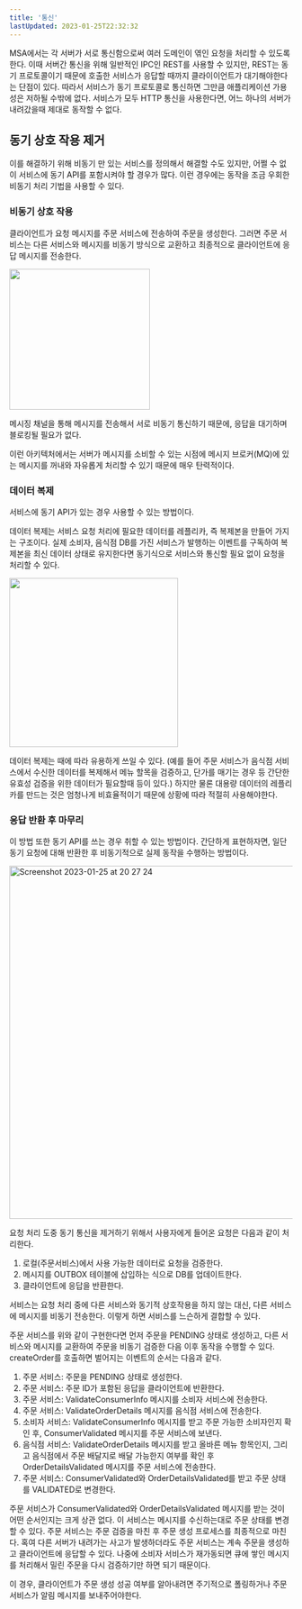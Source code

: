 ```yaml
---
title: '통신'
lastUpdated: 2023-01-25T22:32:32
---
```


MSA에서는 각 서버가 서로 통신함으로써 여러 도메인이 엮인 요청을 처리할 수 있도록 한다. 이때 서버간 통신을 위해 일반적인 IPC인 REST를 사용할 수 있지만, REST는 동기 프로토콜이기 때문에 호출한 서비스가 응답할 때까지 클라이이언트가 대기해야한다는 단점이 있다. 따라서 서비스가 동기 프로토콜로 통신하면 그만큼 애플리케이션 가용성은 저하될 수밖에 없다. 서비스가 모두 HTTP 통신을 사용한다면, 어느 하나의 서버가 내려갔을때 제대로 동작할 수 없다.

## 동기 상호 작용 제거

이를 해결하기 위해 비동기 만 있는 서비스를 정의해서 해결할 수도 있지만, 어쩔 수 없이 서비스에 동기 API를 포함시켜야 할 경우가 많다. 이런 경우에는 동작을 조금 우회한 비동기 처리 기법을 사용할 수 있다.

### 비동기 상호 작용

클라이언트가 요청 메시지를 주문 서비스에 전송하여 주문을 생성한다. 그러면 주문 서비스는 다른 서비스와 메시지를 비동기 방식으로 교환하고 최종적으로 클라이언트에 응답 메시지를 전송한다.

<img height=250px src="https://user-images.githubusercontent.com/81006587/214548599-598e2e76-11ab-4341-bc44-80d7dfdd7f17.png"/>

메시징 채널을 통해 메시지를 전송해서 서로 비동기 통신하기 때문에, 응답을 대기하며 블로킹될 필요가 없다.

이런 아키텍처에서는 서버가 메시지를 소비할 수 있는 시점에 메시지 브로커(MQ)에 있는 메시지를 꺼내와 자유롭게 처리할 수 있기 때문에 매우 탄력적이다. 

### 데이터 복제

서비스에 동기 API가 있는 경우 사용할 수 있는 방법이다.

데이터 복제는 서비스 요청 처리에 필요한 데이터를 레플리카, 즉 복제본을 만들어 가지는 구조이다. 실제 소비자, 음식점 DB를 가진 서비스가 발행하는 이벤트를 구독하여 복제본을 최신 데이터 상태로 유지한다면 동기식으로 서비스와 통신할 필요 없이 요청을 처리할 수 있다.

<img height=300px src="https://user-images.githubusercontent.com/81006587/214551134-ae9debea-2531-43ad-9731-62713afc252d.png"/>

데이터 복제는 때에 따라 유용하게 쓰일 수 있다. (예를 들어 주문 서비스가 음식점 서비스에서 수신한 데이터를 복제해서 메뉴 할목을 검증하고, 단가를 매기는 경우 등 간단한 유효성 검증을 위한 데이터가 필요할때 등이 있다.) 하지만 물론 대용량 데이터의 레플리카를 만드는 것은 엄청나게 비효율적이기 때문에 상황에 따라 적절히 사용해야한다.

### 응답 반환 후 마무리

이 방법 또한 동기 API를 쓰는 경우 취할 수 있는 방법이다. 간단하게 표현하자면, 일단 동기 요청에 대해 반환한 후 비동기적으로 실제 동작을 수행하는 방법이다.

<img width="627" alt="Screenshot 2023-01-25 at 20 27 24" src="https://user-images.githubusercontent.com/81006587/214551898-8b3b4136-0231-4ef7-81a3-4b564bb84714.png">

요청 처리 도중 동기 통신을 제거하기 위해서 사용자에게 들어온 요청은 다음과 같이 처리한다.

1. 로컬(주문서비스)에서 사용 가능한 데이터로 요청을 검증한다.
2. 메시지를 OUTBOX 테이블에 삽입하는 식으로 DB를 업데이트한다.
3. 클라이언트에 응답을 반환한다.

서비스는 요청 처리 중에 다른 서비스와 동기적 상호작용을 하지 않는 대신, 다른 서비스에 메시지를 비동기 전송한다. 이렇게 하면 서비스를 느슨하게 결합할 수 있다.

주문 서비스를 위와 같이 구현한다면 먼저 주문을 PENDING 상태로 생성하고, 다른 서비스와 메시지를 교환하여 주문을 비동기 검증한 다음 이후 동작을 수행할 수 있다. createOrder를 호출하면 벌어지는 이벤트의 순서는 다음과 같다.

1. 주문 서비스: 주문을 PENDING 상태로 생성한다.
2. 주문 서비스: 주문 ID가 포함된 응답을 클라이언트에 반환한다.
3. 주문 서비스: ValidateConsumerInfo 메시지를 소비자 서비스에 전송한다.
4. 주문 서비스: ValidateOrderDetails 메시지를 음식점 서비스에 전송한다.
5. 소비자 서비스: ValidateConsumerInfo 메시지를 받고 주문 가능한 소비자인지 확인 후, ConsumerValidated 메시지를 주문 서비스에 보낸다.
6. 음식점 서비스: ValidateOrderDetails 메시지를 받고 올바른 메뉴 항목인지, 그리고 음식점에서 주문 배달지로 배달 가능한지 여부를 확인 후 OrderDetailsValidated 메시지를 주문 서비스에 전송한다.
7. 주문 서비스: ConsumerValidated와 OrderDetailsValidated를 받고 주문 상태를 VALIDATED로 변경한다.
   
주문 서비스가 ConsumerValidated와 OrderDetailsValidated 메시지를 받는 것이 어떤 순서인지는 크게 상관 없다. 이 서비스는 메시지를 수신하는대로 주문 상태를 변경할 수 있다. 주문 서비스는 주문 검증을 마친 후 주문 생성 프로세스를 최종적으로 마친다. 혹여 다른 서버가 내려가는 사고가 발생하더라도 주문 서비스는 계속 주문을 생성하고 클라이언트에 응답할 수 있다. 나중에 소비자 서비스가 재가동되면 큐에 쌓인 메시지를 처리해서 밀린 주문을 다시 검증하기만 하면 되기 때문이다.

이 경우, 클라이언트가 주문 생성 성공 여부를 알아내려면 주기적으로 폴링하거나 주문 서비스가 알림 메시지를 보내주어야한다.